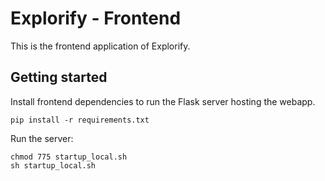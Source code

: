 # Explorify - Frontend

This is the frontend application of Explorify.

## Getting started
Install frontend dependencies to run the Flask server hosting the webapp.
```
pip install -r requirements.txt
```

Run the server:
```
chmod 775 startup_local.sh
sh startup_local.sh
```